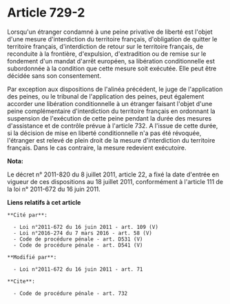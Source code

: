 # Article 729-2

Lorsqu'un étranger condamné à une peine privative de liberté est l'objet d'une mesure d'interdiction du territoire français,
d'obligation de quitter le territoire français, d'interdiction de retour sur le territoire français, de reconduite à la
frontière, d'expulsion, d'extradition ou de remise sur le fondement d'un mandat d'arrêt européen, sa libération
conditionnelle est subordonnée à la condition que cette mesure soit exécutée. Elle peut être décidée sans son consentement. 

Par exception aux dispositions de l'alinéa précédent, le juge de l'application des peines, ou le tribunal de l'application
des peines, peut également accorder une libération conditionnelle à un étranger faisant l'objet d'une peine complémentaire
d'interdiction du territoire français en ordonnant la suspension de l'exécution de cette peine pendant la durée des mesures
d'assistance et de contrôle prévue à l'article 732. A l'issue de cette durée, si la décision de mise en liberté
conditionnelle n'a pas été révoquée, l'étranger est relevé de plein droit de la mesure d'interdiction du territoire français.
Dans le cas contraire, la mesure redevient exécutoire.

**Nota:**

Le décret n° 2011-820 du 8 juillet 2011, article 22, a fixé la date d'entrée en vigueur de ces dispositions au 18 juillet
2011, conformément à l'article 111 de la loi n° 2011-672 du 16 juin 2011.

**Liens relatifs à cet article**

	**Cité par**:

	  - Loi n°2011-672 du 16 juin 2011 - art. 109 (V)
	  - Loi n°2016-274 du 7 mars 2016 - art. 58 (V)
	  - Code de procédure pénale - art. D531 (V)
	  - Code de procédure pénale - art. D541 (V)

	**Modifié par**:

	  - Loi n°2011-672 du 16 juin 2011 - art. 71

	**Cite**:

	  - Code de procédure pénale - art. 732
